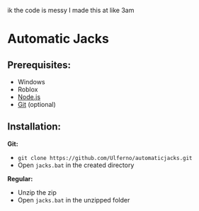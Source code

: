 ik the code is messy I made this at like 3am

# Automatic Jacks
Prerequisites:
---
- Windows
- Roblox
- [Node.js](https://nodejs.dev/ 'idk i use version 12.16.1')
- [Git](https://git-scm.com/downloads) (optional)

Installation:
---
**Git:**
- `git clone https://github.com/Ulferno/automaticjacks.git`
- Open `jacks.bat` in the created directory

**Regular:**

- Unzip the zip
- Open `jacks.bat` in the unzipped folder